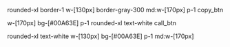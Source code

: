 rounded-xl border-1 w-[130px] border-gray-300 md:w-[170px]  p-1  copy_btn

w-[170px] bg-[#00A63E] p-1 rounded-xl text-white call_btn

rounded-xl text-white w-[130px] bg-[#00A63E] p-1 md:w-[170px]